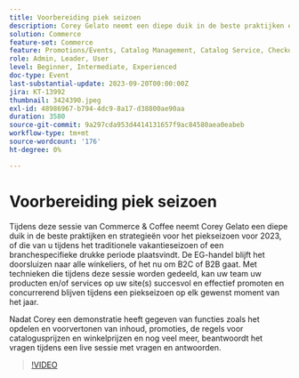 ```yaml
---
title: Voorbereiding piek seizoen
description: Corey Gelato neemt een diepe duik in de beste praktijken en strategieën voor het piekseizoen, leert uw goederen en/of services met succes en effectief te promoten op uw locatie(s) en blijft competitief gedurende een piekseizoen op elk moment van het jaar. Nadat Corey een demonstratie heeft gegeven van functies zoals het opdelen en voorvertonen van inhoud, promoties, de regels voor catalogusprijzen en winkelprijzen en nog veel meer, beantwoordt het vragen tijdens een live sessie met vragen en antwoorden.
solution: Commerce
feature-set: Commerce
feature: Promotions/Events, Catalog Management, Catalog Service, Checkout, Best Practices, Price Rules
role: Admin, Leader, User
level: Beginner, Intermediate, Experienced
doc-type: Event
last-substantial-update: 2023-09-20T00:00:00Z
jira: KT-13992
thumbnail: 3424390.jpeg
exl-id: 48986967-b794-4dc9-8a17-d38800ae90aa
duration: 3580
source-git-commit: 9a297cda953d4414131657f9ac84580aea0eabeb
workflow-type: tm+mt
source-wordcount: '176'
ht-degree: 0%

---
```


# Voorbereiding piek seizoen

Tijdens deze sessie van Commerce &amp; Coffee neemt Corey Gelato een diepe duik in de beste praktijken en strategieën voor het piekseizoen voor 2023, of die van u tijdens het traditionele vakantieseizoen of een branchespecifieke drukke periode plaatsvindt. De EG-handel blijft het doorsluizen naar alle winkeliers, of het nu om B2C of B2B gaat. Met technieken die tijdens deze sessie worden gedeeld, kan uw team uw producten en/of services op uw site(s) succesvol en effectief promoten en concurrerend blijven tijdens een piekseizoen op elk gewenst moment van het jaar.

Nadat Corey een demonstratie heeft gegeven van functies zoals het opdelen en voorvertonen van inhoud, promoties, de regels voor catalogusprijzen en winkelprijzen en nog veel meer, beantwoordt het vragen tijdens een live sessie met vragen en antwoorden.

>[!VIDEO](https://video.tv.adobe.com/v/3424390/?learn=on)

